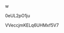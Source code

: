 w
































































0eUL2pO1ju
































VVeccjmKELq6UHMxf5V7
